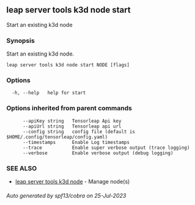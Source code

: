 ## leap server tools k3d node start

Start an existing k3d node

### Synopsis

Start an existing k3d node.

```
leap server tools k3d node start NODE [flags]
```

### Options

```
  -h, --help   help for start
```

### Options inherited from parent commands

```
      --apiKey string   Tensorleap Api key
      --apiUrl string   Tensorleap api url
      --config string   config file (default is $HOME/.config/tensorleap/config.yaml)
      --timestamps      Enable Log timestamps
      --trace           Enable super verbose output (trace logging)
      --verbose         Enable verbose output (debug logging)
```

### SEE ALSO

* [leap server tools k3d node](leap_server_tools_k3d_node.md)	 - Manage node(s)

###### Auto generated by spf13/cobra on 25-Jul-2023
